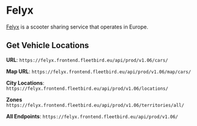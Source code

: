 # Felyx
[Felyx](https://felyx.com/) is a scooter sharing service that operates in Europe.

## Get Vehicle Locations

**URL**: `https://felyx.frontend.fleetbird.eu/api/prod/v1.06/cars/`

**Map URL**: `https://felyx.frontend.fleetbird.eu/api/prod/v1.06/map/cars/`

**City Locations**: `https://felyx.frontend.fleetbird.eu/api/prod/v1.06/locations/`

**Zones** `https://felyx.frontend.fleetbird.eu/api/prod/v1.06/territories/all/`

**All Endpoints**: `https://felyx.frontend.fleetbird.eu/api/prod/v1.06/`
